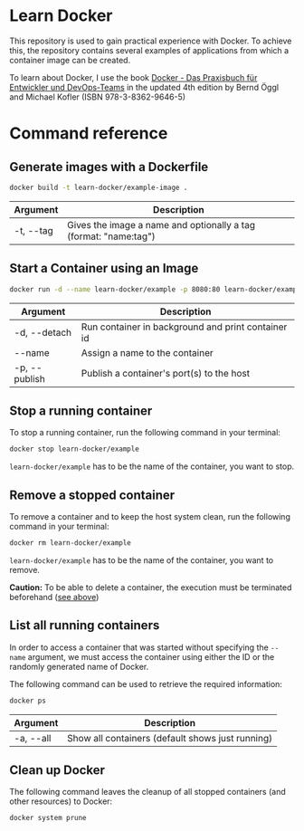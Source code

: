 # Learn Docker
This repository is used to gain practical experience with Docker. To achieve this, the repository contains several examples of applications from which a container image can be created.

To learn about Docker, I use the book [Docker - Das Praxisbuch für Entwickler und DevOps-Teams](https://www.rheinwerk-verlag.de/5742) in the updated 4th edition by Bernd Öggl and Michael Kofler (ISBN 978-3-8362-9646-5)

# Command reference
## Generate images with a Dockerfile

```bash
docker build -t learn-docker/example-image .
```

| Argument  | Description                                                      |
| --------- | ---------------------------------------------------------------- |
| -t, --tag | Gives the image a name and optionally a tag (format: "name:tag") |

## Start a Container using an Image
```bash
docker run -d --name learn-docker/example -p 8080:80 learn-docker/example-image
```

| Argument      | Description                                        |
| ------------- | -------------------------------------------------- |
| -d, --detach  | Run container in background and print container id |
| --name        | Assign a name to the container                     |
| -p, --publish | Publish a container's port(s) to the host          |

## Stop a running container
To stop a running container, run the following command in your terminal:

```bash
docker stop learn-docker/example
```

`learn-docker/example` has to be the name of the container, you want to stop.

## Remove a stopped container
To remove a container and to keep the host system clean, run the following command in your terminal:

```bash
docker rm learn-docker/example
```

`learn-docker/example` has to be the name of the container, you want to remove.

**Caution:** To be able to delete a container, the execution must be terminated beforehand ([see above](#stop-a-running-container))

## List all running containers
In order to access a container that was started without specifying the `--name` argument, we must access the container using either the ID or the randomly generated name of Docker.

The following command can be used to retrieve the required information:

```bash
docker ps
```

| Argument   | Description                                      |
| ---------- | ------------------------------------------------ |
| -a, --all  | Show all containers (default shows just running) |

## Clean up Docker
The following command leaves the cleanup of all stopped containers (and other resources) to Docker:

```bash
docker system prune
```